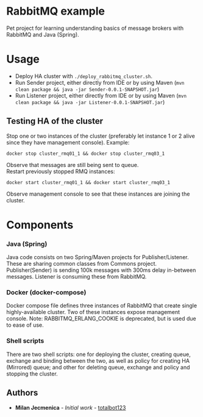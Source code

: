 # RabbitMQ example

Pet project for learning understanding basics of message brokers with RabbitMQ and Java (Spring).

# Usage

* Deploy HA cluster with `./deploy_rabbitmq_cluster.sh`.
* Run Sender project, either directly from IDE or by using Maven (`mvn clean package && java -jar Sender-0.0.1-SNAPSHOT.jar`)
* Run Listener project, either directly from IDE or by using Maven (`mvn clean package && java -jar Listener-0.0.1-SNAPSHOT.jar`)

## Testing HA of the cluster

Stop one or two instances of the cluster (preferably let instance 1 or 2 alive since they have management console). Example:

`docker stop cluster_rmq01_1 && docker stop cluster_rmq03_1`

Observe that messages are still being sent to queue.  
Restart previously stopped RMQ instances:  

`docker start cluster_rmq01_1 && docker start cluster_rmq03_1`

Observe management console to see that these instances are joining the cluster.
# Components

### Java (Spring)

Java code consists on two Spring/Maven projects for Publisher/Listener. These are sharing common classes from Commons project.  
Publisher(Sender) is sending 100k messages with 300ms delay in-between messages. Listener is consuming these from RabbitMQ.

### Docker (docker-compose)

Docker compose file defines three instances of RabbitMQ that create single highly-available cluster. Two of these instances expose management console. Note: RABBITMQ_ERLANG_COOKIE is deprecated, but is used due to ease of use.

### Shell scripts

There are two shell scripts: one for deploying the cluster, creating queue, exchange and binding between the two, as well as policy for creating HA (Mirrored) queue; and other for deleting queue, exchange and policy and stopping the cluster.
## Authors

* **Milan Jecmenica** - *Initial work* - [totalbot123](https://github.com/totalbot123)
